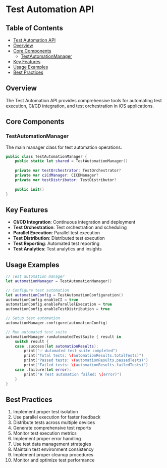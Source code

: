 # Test Automation API

<!-- TOC START -->
## Table of Contents
- [Test Automation API](#test-automation-api)
- [Overview](#overview)
- [Core Components](#core-components)
  - [TestAutomationManager](#testautomationmanager)
- [Key Features](#key-features)
- [Usage Examples](#usage-examples)
- [Best Practices](#best-practices)
<!-- TOC END -->


## Overview

The Test Automation API provides comprehensive tools for automating test execution, CI/CD integration, and test orchestration in iOS applications.

## Core Components

### TestAutomationManager

The main manager class for test automation operations.

```swift
public class TestAutomationManager {
    public static let shared = TestAutomationManager()
    
    private var testOrchestrator: TestOrchestrator?
    private var ciCdManager: CICDManager?
    private var testDistributor: TestDistributor?
    
    public init()
}
```

## Key Features

- **CI/CD Integration**: Continuous integration and deployment
- **Test Orchestration**: Test orchestration and scheduling
- **Parallel Execution**: Parallel test execution
- **Test Distribution**: Distributed test execution
- **Test Reporting**: Automated test reporting
- **Test Analytics**: Test analytics and insights

## Usage Examples

```swift
// Test automation manager
let automationManager = TestAutomationManager()

// Configure test automation
let automationConfig = TestAutomationConfiguration()
automationConfig.enableCI = true
automationConfig.enableParallelExecution = true
automationConfig.enableTestDistribution = true

// Setup test automation
automationManager.configure(automationConfig)

// Run automated test suite
automationManager.runAutomatedTestSuite { result in
    switch result {
    case .success(let automationResults):
        print("✅ Automated test suite completed")
        print("Total tests: \(automationResults.totalTests)")
        print("Passed tests: \(automationResults.passedTests)")
        print("Failed tests: \(automationResults.failedTests)")
    case .failure(let error):
        print("❌ Test automation failed: \(error)")
    }
}
```

## Best Practices

1. Implement proper test isolation
2. Use parallel execution for faster feedback
3. Distribute tests across multiple devices
4. Generate comprehensive test reports
5. Monitor test execution metrics
6. Implement proper error handling
7. Use test data management strategies
8. Maintain test environment consistency
9. Implement proper cleanup procedures
10. Monitor and optimize test performance
